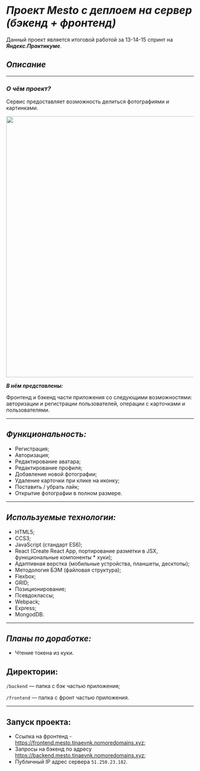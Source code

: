 # ***Проект Mesto с деплоем на сервер (бэкенд + фронтенд)***
Данный проект является итоговой работой за 13-14-15 спринт на ***Яндекс.Практикуме***.
## *Описание*
----
### ***О чём проект?***

Сервис предоставляет возможность делиться фотографиями и картинками.
<p align="center"><a href="https://frontend.mesto.tinaevnk.nomoredomains.xyz" target="_blank"><img src="https://i2.paste.pics/GWAD5.png?trs=f95e73b2f9dad8580b322eff37a94598b8622de396abb43d7a60feb13b1c5177" width="700px"></a></p>

***В нём представлены:***

Фронтенд и бэкенд части приложения со следующими возможностями: авторизации и регистрации пользователей, операции с карточками и пользователями.

---
## *Функциональность:*

* Регистрация;
* Авторизация;
* Редактирование аватара;
* Редактирование профиля;
* Добавление новой фотографии;
* Удаление карточки при клике на иконку;
* Поставить / убрать лайк;
* Открытие фотографии в полном размере.
---
## *Используемые технологии:*

* HTML5;
* CCS3;
* JavaScript (стандарт ES6);
* React (Create React App, портирование разметки в JSX, функциональные компоненты * хуки);
* Адаптивная верстка (мобильные устройства, планшеты, десктопы);
* Методология БЭМ (файловая структура);
* Flexbox;
* GRID;
* Позиционирование;
* Псевдоклассы;
* Webpack;
* Express;
* MongodDB.
---
## *Планы по доработке:*
* Чтение токена из куки.
## Директории:

`/backend` — папка с бэк частью приложения;

`/frontend` — папка с фронт частью приложения.

---
## Запуск проекта:
* Ссылка на фронтенд - <a href="https://frontend.mesto.tinaevnk.nomoredomains.xyz" target="_blank">https://frontend.mesto.tinaevnk.nomoredomains.xyz</a>;
* Запросы на бэкенд по адресу <a href="https://backend.mesto.tinaevnk.nomoredomains.xyz" target="_blank">https://backend.mesto.tinaevnk.nomoredomains.xyz</a>;
* Публичный IP адрес сервера `51.250.23.182`.